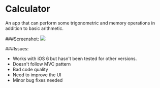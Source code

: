 Calculator
==========

An app that can perform some trigonometric and memory operations in addition to basic arithmetic. 

###Screenshot:
![](https://raw.github.com/vgaonkar/Calculator/master/screenshot.png)

###Issues:
- Works with iOS 6 but hasn't been tested for other versions.
- Doesn't follow MVC pattern
- Bad code quality
- Need to improve the UI
- Minor bug fixes needed
